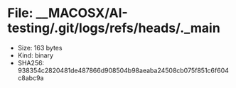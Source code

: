 # File: __MACOSX/AI-testing/.git/logs/refs/heads/._main

- Size: 163 bytes
- Kind: binary
- SHA256: 938354c2820481de487866d908504b98aeaba24508cb075f851c6f604c8abc9a

